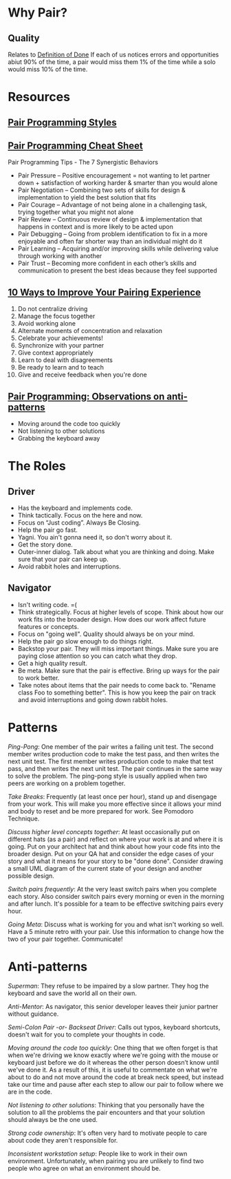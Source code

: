 # Why Pair?
## Quality
Relates to [Definition of Done](https://www.agilealliance.org/glossary/definition-of-done/)
If each of us notices errors and opportunities abiut 90% of the time, a pair would miss them 1% of the time while a solo would miss 10% of the time.

# Resources
 
## [Pair Programming Styles](http://articles.coreyhaines.com/posts/thoughts-on-pair-programming)
 
## [Pair Programming Cheat Sheet](http://www.solutionsiq.com/pair-programming-cheat-sheet/)
Pair Programming Tips - The 7 Synergistic Behaviors  
* Pair Pressure – Positive encouragement = not wanting to let partner down + satisfaction of working harder & smarter than you would alone  
* Pair Negotiation – Combining two sets of skills for design & implementation to yield the best solution that fits  
* Pair Courage – Advantage of not being alone in a challenging task, trying together what you might not alone  
* Pair Review – Continuous review of design & implementation that happens in context and is more likely to be acted upon  
* Pair Debugging – Going from problem identification to fix in a more enjoyable and often far shorter way than an individual might do it  
* Pair Learning – Acquiring and/or improving skills while delivering value through working with another  
* Pair Trust – Becoming more confident in each other’s skills and communication to present the best ideas because they feel supported  
 
## [10 Ways to Improve Your Pairing Experience](https://www.thoughtworks.com/insights/blog/10-ways-improve-your-pairing-experience)
1. Do not centralize driving
2. Manage the focus together
3. Avoid working alone
4. Alternate moments of concentration and relaxation
5. Celebrate your achievements!
6. Synchronize with your partner
7. Give context appropriately
8. Learn to deal with disagreements
9. Be ready to learn and to teach
10. Give and receive feedback when you're done

## [Pair Programming: Observations on anti-patterns](http://www.markhneedham.com/blog/2009/08/27/pair-programming-observations-on-anti-patterns/)
* Moving around the code too quickly
* Not listening to other solutions
* Grabbing the keyboard away
 
# The Roles
## Driver
* Has the keyboard and implements code.
* Think tactically. Focus on the here and now.
* Focus on “Just coding”. Always Be Closing.
* Help the pair go fast.
* Yagni. You ain't gonna need it, so don't worry about it.
* Get the story done.
* Outer-inner dialog. Talk about what you are thinking and doing. Make sure that your pair can keep up.
* Avoid rabbit holes and interruptions.

## Navigator
* Isn't writing code. =(
* Think strategically. Focus at higher levels of scope. Think about how our work fits into the broader design. How does our work affect future features or concepts.
* Focus on "going well". Quality should always be on your mind.
* Help the pair go slow enough to do things right.
* Backstop your pair. They will miss important things. Make sure you are paying close attention so you can catch what they drop.
* Get a high quality result.
* Be meta. Make sure that the pair is effective. Bring up ways for the pair to work better.
* Take notes about items that the pair needs to come back to. "Rename class Foo to something better". This is how you keep the pair on track and avoid interruptions and going down rabbit holes.

# Patterns
_Ping-Pong_: One member of the pair writes a failing unit test. The second member writes production code to make the test pass, and then writes the next unit test. The first member writes production code to make that test pass, and then writes the next unit test. The pair continues in the same way to solve the problem. The ping-pong style is usually applied when two peers are working on a problem together.

_Take Breaks_: Frequently (at least once per hour), stand up and disengage from your work. This will make you more effective since it allows your mind and body to reset and be more prepared for work. See Pomodoro Technique.

_Discuss higher level concepts together_: At least occasionally put on different hats (as a pair) and reflect on where your work is at and where it is going. Put on your architect hat and think about how your code fits into the broader design. Put on your QA hat and consider the edge cases of your story and what it means for your story to be "done done". Consider drawing a small UML diagram of the current state of your design and another possible design.

_Switch pairs frequently_: At the very least switch pairs when you complete each story. Also consider switch pairs every morning or even in the morning and after lunch. It's possible for a team to be effective switching pairs every hour.

_Going Meta_: Discuss what is working for you and what isn't working so well. Have a 5 minute retro with your pair. Use this information to change how the two of your pair together. Communicate!
 
# Anti-patterns
_Superman_: They refuse to be impaired by a slow partner. They hog the keyboard and save the world all on their own.

_Anti-Mentor_: As navigator, this senior developer leaves their junior partner without guidance.

_Semi-Colon Pair -or- Backseat Driver_: Calls out typos, keyboard shortcuts, doesn't wait for you to complete your thoughts in code.

_Moving around the code too quickly_: One thing that we often forget is that when we're driving we know exactly where we're going with the mouse or keyboard just before we do it whereas the other person doesn’t know until we've done it. As a result of this, it is useful to commentate on what we're about to do and not move around the code at break neck speed, but instead take our time and pause after each step to allow our pair to follow where we are in the code.

_Not listening to other solutions_:  Thinking that you personally have the solution to all the problems the pair encounters and that your solution should always be the one used.

_Strong code ownership_: It's often very hard to motivate people to care about code they aren't responsible for.

_Inconsistent workstation setup_: People like to work in their own environment. Unfortunately, when pairing you are unlikely to find two people who agree on what an environment should be.
